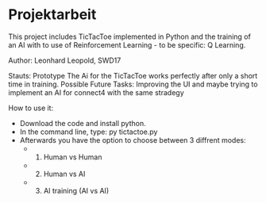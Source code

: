 # Projektarbeit

This project includes TicTacToe implemented in Python and the training of an AI with to use of Reinforcement Learning - to be specific: Q Learning. 

Author: Leonhard Leopold, SWD17

Stauts: Prototype 
The Ai for the TicTacToe works perfectly after only a short time in training. 
Possible Future Tasks: Improving the UI and maybe trying to implement an AI for connect4 with the same stradegy

How to use it:
- Download the code and install python.
- In the command line, type: py tictactoe.py 
- Afterwards you have the option to choose between 3 diffrent modes: 
  - 1. Human vs Human 
  - 2. Human vs AI
  - 3. AI training (AI vs AI)
